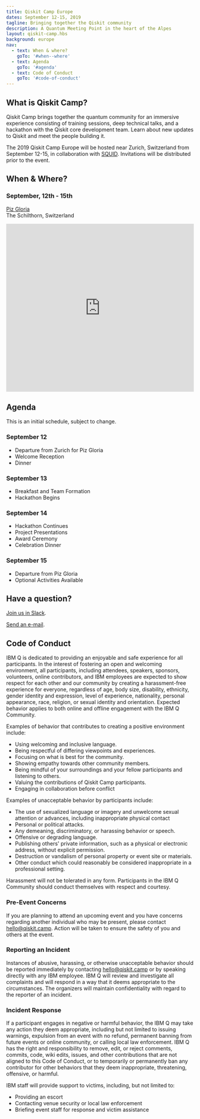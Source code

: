 ```yaml
---
title: Qiskit Camp Europe
dates: September 12-15, 2019
tagline: Bringing together the Qiskit community
description: A Quantum Meeting Point in the heart of the Alpes
layout: qiskit-camp.hbs
background: europe
nav:
  - text: When & where?
    goTo: '#when--where'
  - text: Agenda
    goTo: '#agenda'
  - text: Code of Conduct
    goTo: '#code-of-conduct'
---
```


## What is Qiskit Camp?

Qiskit Camp brings together the quantum community for an immersive experience consisting of training sessions, deep technical talks, and a hackathon with the Qiskit core development team. Learn about new updates to Qiskit and meet the people building it.

The 2019 Qiskit Camp Europe will be hosted near Zurich, Switzerland from September 12-15, in collaboration with [SQUID](https://qid.ethz.ch/). Invitations will be distributed prior to the event.

## When & Where?

### September, 12th - 15th

[Piz Gloria](https://www.schilthorn.ch/)<br/>The Schilthorn, Switzerland

<iframe title="Piz Victoria" src="https://www.google.com/maps/embed?pb=!1m18!1m12!1m3!1d3124.309098001504!2d7.835337833523298!3d46.55683910566589!2m3!1f0!2f0!3f0!3m2!1i1024!2i768!4f13.1!3m3!1m2!1s0x478fa0aa0ef272f5%3A0xba9bb981f1a1b693!2sPiz+Gloria!5e0!3m2!1sen!2ses!4v1560537893059!5m2!1sen!2ses" style="border:0" allowfullscreen="" width="100%" height="450" frameborder="0"></iframe>

## Agenda

This is an initial schedule, subject to change.

### September 12

- Departure from Zurich for Piz Gloria
- Welcome Reception
- Dinner

### September 13

- Breakfast and Team Formation
- Hackathon Begins

### September 14

- Hackathon Continues
- Project Presentations
- Award Ceremony
- Celebration Dinner

### September 15

- Departure from Piz Gloria
- Optional Activities Available

## Have a question?

[Join us in Slack](https://qiskit.slack.com/).

[Send an e-mail](mailto:hello@qiskit.camp).

## Code of Conduct

IBM Q is dedicated to providing an enjoyable and safe experience for all participants. In the interest of fostering an open and welcoming environment, all participants, including attendees, speakers, sponsors, volunteers, online contributors, and IBM employees are expected to show respect for each other and our community by creating a harassment-free experience for everyone, regardless of age, body size, disability, ethnicity, gender identity and expression, level of experience, nationality, personal appearance, race, religion, or sexual identity and orientation. Expected behavior applies to both online and offline engagement with the IBM Q Community.

Examples of behavior that contributes to creating a positive environment include:

- Using welcoming and inclusive language.
- Being respectful of differing viewpoints and experiences.
- Focusing on what is best for the community.
- Showing empathy towards other community members.
- Being mindful of your surroundings and your fellow participants and listening to others.
- Valuing the contributions of Qiskit Camp participants.
- Engaging in collaboration before conflict

Examples of unacceptable behavior by participants include:

- The use of sexualized language or imagery and unwelcome sexual attention or advances, including inappropriate physical contact
- Personal or political attacks.
- Any demeaning, discriminatory, or harassing behavior or speech.
- Offensive or degrading language.
- Publishing others' private information, such as a physical or electronic address, without explicit permission.
- Destruction or vandalism of personal property or event site or materials.
- Other conduct which could reasonably be considered inappropriate in a professional setting.

Harassment will not be tolerated in any form. Participants in the IBM Q Community should conduct themselves with respect and courtesy.

### Pre-Event Concerns

If you are planning to attend an upcoming event and you have concerns regarding another individual who may be present, please contact [hello@qiskit.camp](mailto:hello@qiskit.camp). Action will be taken to ensure the safety of you and others at the event.

### Reporting an Incident

Instances of abusive, harassing, or otherwise unacceptable behavior should be reported immediately by contacting [hello@qiskit.camp](mailto:hello@qiskit.camp) or by speaking directly with any IBM employee. IBM Q will review and investigate all complaints and will respond in a way that it deems appropriate to the circumstances. The organizers will maintain confidentiality with regard to the reporter of an incident.

### Incident Response

If a participant engages in negative or harmful behavior, the IBM Q may take any action they deem appropriate, including but not limited to issuing warnings, expulsion from an event with no refund, permanent banning from future events or online community, or calling local law enforcement. IBM Q has the right and responsibility to remove, edit, or reject comments, commits, code, wiki edits, issues, and other contributions that are not aligned to this Code of Conduct, or to temporarily or permanently ban any contributor for other behaviors that they deem inappropriate, threatening, offensive, or harmful.

IBM staff will provide support to victims, including, but not limited to:

- Providing an escort
- Contacting venue security or local law enforcement
- Briefing event staff for response and victim assistance
